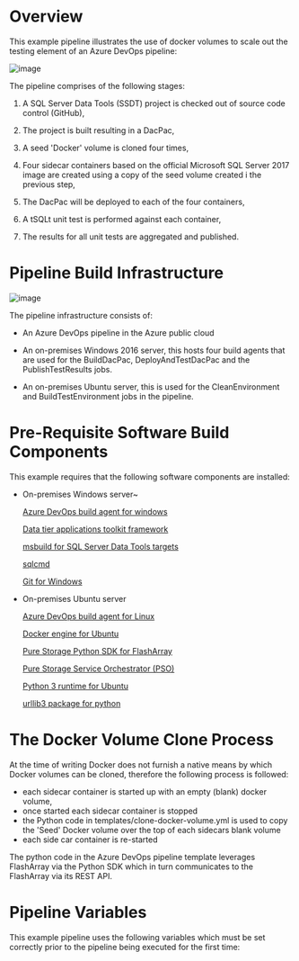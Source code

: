 # Overview

This example pipeline illustrates the use of docker volumes to scale out the testing element of an Azure DevOps pipeline: 

![image](https://user-images.githubusercontent.com/15145995/63097296-f2f21980-bf67-11e9-9693-d5521c31a6fb.png)

The pipeline comprises of the following stages:

1. A SQL Server Data Tools (SSDT) project is checked out of source code control (GitHub),

2. The project is built resulting in a DacPac,

3. A seed 'Docker' volume is cloned four times,

4. Four sidecar containers based on the official Microsoft SQL Server 2017 image are created using a copy of the seed volume created i the previous step,

5. The DacPac will be deployed to each of the four containers,

6. A tSQLt unit test is performed against each container,

7. The results for all unit tests are aggregated and published.

# Pipeline Build Infrastructure

![image](https://user-images.githubusercontent.com/15145995/63102506-343bf680-bf73-11e9-8f7f-a50bee2cf746.png)

The pipeline infrastructure consists of:

- An Azure DevOps pipeline in the Azure public cloud

- An on-premises Windows 2016 server, this hosts four build agents that are used for the BuildDacPac, DeployAndTestDacPac and the PublishTestResults jobs.

- An on-premises Ubuntu server, this is used for the CleanEnvironment and BuildTestEnvironment jobs in the pipeline. 

# Pre-Requisite Software Build Components

This example requires that the following software components are installed:

- On-premises Windows server~

    [Azure DevOps build agent for windows](https://docs.microsoft.com/en-us/azure/devops/pipelines/agents/v2-windows?view=azure-devops)

    [Data tier applications toolkit framework](https://www.microsoft.com/en-us/download/details.aspx?id=55114)
    
    [msbuild for SQL Server Data Tools targets](https://www.nuget.org/packages/Microsoft.Data.Tools.Msbuild/)

    [sqlcmd](https://docs.microsoft.com/en-us/sql/tools/sqlcmd-utility?view=sql-server-2017)

    [Git for Windows](https://git-scm.com/download/win)

- On-premises Ubuntu server

   [Azure DevOps build agent for Linux](https://docs.microsoft.com/en-us/azure/devops/pipelines/agents/v2-linux?view=azure-devops)

   [Docker engine for Ubuntu](https://docs.docker.com/install/linux/docker-ce/ubuntu/)
   
   [Pure Storage Python SDK for FlashArray](https://pure-storage-python-rest-client.readthedocs.io/en/latest/installation.html)
   
   [Pure Storage Service Orchestrator (PSO)](https://hub.docker.com/r/purestorage/k8s/)
   
   [Python 3 runtime for Ubuntu](https://packages.ubuntu.com/xenial/python3-apt)
   
   [urllib3 package for python](https://github.com/urllib3/urllib3/issues/1392)
   
# The Docker Volume Clone Process   

At the time of writing Docker does not furnish a native means by which Docker volumes can be cloned, therefore the following process is followed:

- each sidecar container is started up with an empty (blank) docker volume,
- once started each sidecar container is stopped
- the Python code in templates/clone-docker-volume.yml is used to copy the 'Seed' Docker volume over the top of each sidecars blank volume
- each side car container is re-started

The python code in the Azure DevOps pipeline template leverages FlashArray via the Python SDK which in turn communicates to the FlashArray via its REST API.

# Pipeline Variables

This example pipeline uses the following variables which must be set correctly prior to the pipeline being executed for the first time:


